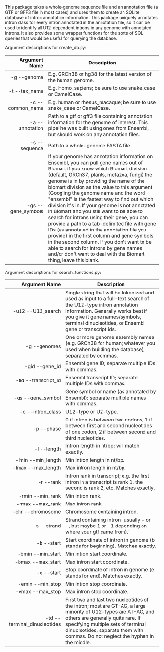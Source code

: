 This package takes a whole-genome sequence file and an annotation file (a GTF or GFF3 file in most cases) and uses them to create an SQLite database of intron annotation information. This package uniquely annotates intron class for every intron annotated in the annotation file, so it can be used to identify all U12-dependent introns in any genome with annotated introns. It also provides some wrapper functions for the sorts of SQL queries that would be useful for querying the database.

Argument descriptions for create_db.py:

Argument Name        | Description
-------------------: | --------------------------------------------------------------------------------------------------------------
-g --genome          | E.g. GRCh38 or hg38 for the latest version of the human genome.
-t --tax_name        | E.g. Homo_sapiens; be sure to use snake_case or CamelCase.
-c --common_name     | E.g. human or rhesus_macaque; be sure to use snake_case or CamelCase.
-a --annotation      | Path to a gtf or gff3 file containing annotation information for the genome of interest. This pipeline was built using ones from Ensembl, but should work on any annotation files.
-s --sequence        | Path to a whole-genome FASTA file.
-gs --gene_symbols   | If your genome has annotation information on Ensembl, you can pull gene names out of Biomart if you know which Biomart division (default, GRCh37, plants, metazoa, fungi) the genome is in by providing the name of the biomart division as the value to this argument (Googling the genome name and the word "ensembl" is the fastest way to find out which division it's in. If your genome is not annotated in Biomart and you still want to be able to search for introns using their gene, you can provide a path to a tab-delimited file with gene IDs (as annotated in the annotation file you provide) in the first column and gene symbols in the second column. If you don't want to be able to search for introns by gene names and/or don't want to deal with the Biomart thing, leave this blank.

Argument descriptions for search_functions.py:

Argument Name                | Description
---------------------------: | -------------------------------------------------------------------------------------------------------------
-u12 --U12_search            | Single string that will be tokenized and used as input to a full-text search of the U12-type intron annotation information. Generally works best if you give it gene names/symbols, terminal dinucleotides, or Ensembl gene or transcript ids.
-g --genomes                 | One or more genome assembly names (e.g. GRCh38 for human; whatever you used when building the database), separated by commas.
-gid --gene_id               | Ensembl gene ID; separate multiple IDs with commas.
-tid --transcript_id         | Ensembl transcript ID; separate multiple IDs with commas.
-gs --gene_symbol            | Gene symbol or name (as annotated by Ensembl); separate multiple names with commas.
-c --intron_class            | U12-type or U2-type.
-p --phase                   | 0 if intron is between two codons, 1 if between first and second nucleotides of one codon, 2 if between second and third nucleotides.
-l --length                  | Intron length in nt/bp; will match exactly.
-lmin --min_length           | Min intron length in nt/bp.
-lmax --max_length           | Max intron length in nt/bp.
-r --rank                    | Intron rank in transcript; e.g. the first intron in a transcript is rank 1, the second is rank 2, etc. Matches exactly.
-rmin --min_rank             | Min intron rank.
-rmax --max_rank             | Max intron rank.
-chr --chromosome            | Chromosome containing intron.
-s --strand                  | Strand containing intron (usually + or -, but maybe 1 or -1 depending on where your gtf came from).'
-b --start                   | Start coordinate of intron in genome (b stands for beginning). Matches exactly.
-bmin --min_start            | Min intron start coordinate.
-bmax --max_start            | Max intron start coordinate.
-e --start                   | Stop coordinate of intron in genome (e stands for end). Matches exactly.
-emin --min_stop             | Min intron stop coordinate.
-emax --max_stop             | Max intron stop coordinate.
-td --terminal_dinucleotides | First two and last two nucleotides of the intron; most are GT-AG, a large minority of U12-types are AT-AC, and others are generally quite rare. If specifying multiple sets of terminal dinucleotides, separate them with commas. Do not neglect the hyphen in the middle.
